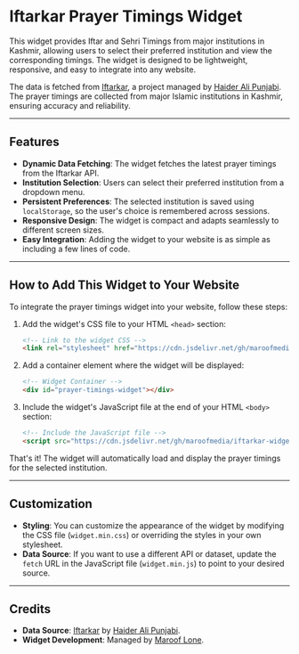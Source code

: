 # Iftarkar Prayer Timings Widget

This widget provides Iftar and Sehri Timings from major institutions in Kashmir, allowing users to select their preferred institution and view the corresponding timings. The widget is designed to be lightweight, responsive, and easy to integrate into any website.

The data is fetched from [Iftarkar](https://github.com/haideralipunjabi/iftarkar2024), a project managed by [Haider Ali Punjabi](https://github.com/haideralipunjabi/). The prayer timings are collected from major Islamic institutions in Kashmir, ensuring accuracy and reliability.

---

## Features

- **Dynamic Data Fetching**: The widget fetches the latest prayer timings from the Iftarkar API.
- **Institution Selection**: Users can select their preferred institution from a dropdown menu.
- **Persistent Preferences**: The selected institution is saved using `localStorage`, so the user's choice is remembered across sessions.
- **Responsive Design**: The widget is compact and adapts seamlessly to different screen sizes.
- **Easy Integration**: Adding the widget to your website is as simple as including a few lines of code.

---

## How to Add This Widget to Your Website

To integrate the prayer timings widget into your website, follow these steps:

1. Add the widget's CSS file to your HTML `<head>` section:
   ```html
   <!-- Link to the widget CSS -->
   <link rel="stylesheet" href="https://cdn.jsdelivr.net/gh/maroofmedia/iftarkar-widgets/widget.min.css">
   ```

2. Add a container element where the widget will be displayed:
   ```html
   <!-- Widget Container -->
   <div id="prayer-timings-widget"></div>
   ```

3. Include the widget's JavaScript file at the end of your HTML `<body>` section:
   ```html
   <!-- Include the JavaScript file -->
   <script src="https://cdn.jsdelivr.net/gh/maroofmedia/iftarkar-widgets/widget.min.js"></script>
   ```

That's it! The widget will automatically load and display the prayer timings for the selected institution.

---

## Customization

- **Styling**: You can customize the appearance of the widget by modifying the CSS file (`widget.min.css`) or overriding the styles in your own stylesheet.
- **Data Source**: If you want to use a different API or dataset, update the `fetch` URL in the JavaScript file (`widget.min.js`) to point to your desired source.

---

## Credits

- **Data Source**: [Iftarkar](https://github.com/haideralipunjabi/iftarkar2024) by [Haider Ali Punjabi](https://github.com/haideralipunjabi/).
- **Widget Development**: Managed by [Maroof Lone](https://www.marooflone.com/).
